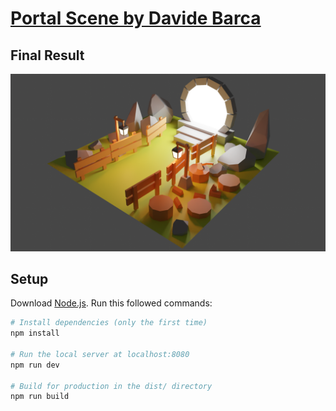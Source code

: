# [Portal Scene by Davide Barca](https://portal-scene-davidebarca.vercel.app/)

## Final Result
<a href="https://portal-scene-davidebarca.vercel.app/" target="_blank">
  <img src="/static/finalRender.png">
</a>

## Setup
Download [Node.js](https://nodejs.org/en/download/).
Run this followed commands:

``` bash
# Install dependencies (only the first time)
npm install

# Run the local server at localhost:8080
npm run dev

# Build for production in the dist/ directory
npm run build
```
